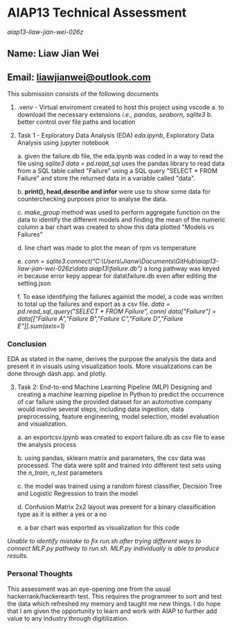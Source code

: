 # **AIAP13 Technical Assessment** 
_aiap13-liaw-jian-wei-026z_

## Name: Liaw Jian Wei
## Email: liawjianwei@outlook.com

This submission consists of the following documents
 1. .venv - Virtual enviroment created to host this project using vscode
    a. to download the necessary extensions *i.e., pandas, seaborn, sqlite3*
    b. better control over file paths and location
        
2. Task 1 - Exploratory Data Analysis (EDA) 
_eda.ipynb_, Exploratory Data Analysis using jupyter notebook

    a. given the failure.db file, the eda.ipynb was coded in a way to read the file using *sqlite3*
       _data = pd.read_sql_ uses the pandas library to read data from a SQL table called "Failure" 
       using a SQL query "SELECT * FROM Failure" and store the returned data in a variable called "data". 
       
    b. **print(), head,describe and infor** were use to show some data for counterchecking purposes prior to analyse the data. 

    c. _make_group_ method was used to perform aggregate function on the data to identify the 
    different models and finding the mean of the numeric column a bar chart was created to 
    show this data plotted "Models vs Failures"

    d. line chart was made to plot the mean of rpm vs temperature 
        
    e. _conn = sqlite3.connect("C:\\Users\\Jianw\\Documents\\GitHub\\aiap13-liaw-jian-wei-026z\\data aiap13\\failure.db")_ 
    a long pathway was keyed in because error kepy appear for data\failure.db even after editing the setting.json

    f. To ease identifying the failures againist the model, a code was wrriten to total up the failures and export
    as a csv file. 
    _data = pd.read_sql_query("SELECT * FROM Failure", conn)_
    _data["Failure"] = data[["Failure A","Failure B","Failure C","Failure D","Failure E"]].sum(axis=1)_
### Conclusion
EDA as stated in the name, derives the purpose the analysis the data and present it in visuals using visualization tools. 
More visualizations can be done through dash.app. and plotly. 

3. Task 2: End-to-end Machine Learning Pipeline (MLP)
Designing and creating a machine learning pipeline in Python to predict the occurrence of car failure 
using the provided dataset for an automotive company would involve several steps, including data ingestion, 
data preprocessing, feature engineering, model selection, model evaluation and visualization. 

    a. an exportcsv.ipynb was created to export failure.db as csv file to ease the analysis process

    b. using pandas, sklearn matrix and parameters, the csv data was processed. 
    The data were split and trained into different test sets using the *n_train, n_test* parameters
    
    c. the model was trained using a random forest classifier, Decision Tree and Logistic Regression to train the model

    d. Confusion Matrix 2x2 layout was present for a binary classification type as it is either a yes or a no 

    e. a bar chart was exported as visualization for this code 

_Unable to identify mistake to fix run.sh after trying different ways to connect MLP.py pathway to run.sh. 
MLP.py individually is able to produce results._

### Personal Thoughts
This assessment was an eye-opening one from the usual hackerrank/hackerearth test. This requires the programmer to sort 
and test the data which refreshed my memory and taught me new things. I do hope that I am given the opportunity to learn 
and work with AIAP to further add value to any industry through digitilization. 

    
    






